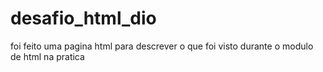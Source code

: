 # desafio_html_dio
foi feito uma pagina html para descrever o que foi visto durante o modulo de html  na pratica 

